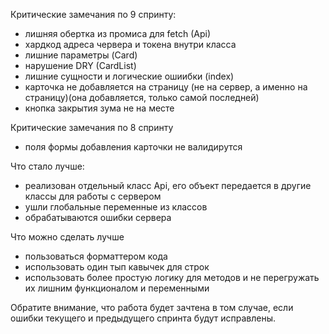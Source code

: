 Критические замечания по 9 спринту:
- лишняя обертка из промиса для fetch (Api)
- хардкод адреса червера и токена внутри класса
- лишние параметры (Card)
- нарушение DRY (CardList)
- лишние сущности и логические ошиибки (index)
- карточка не добавляется на страницу (не на сервер, а именно на страницу)(она добавляется, только самой последней)
- кнопка закрытия зума не на месте

Критические замечания по 8 спринту
- поля формы добавления карточки не валидирутся

Что стало лучше:

- реализован отдельный класс Api, его объект передается в другие классы для работы с сервером
- ушли глобальные переменные из классов
- обрабатываются ошибки сервера

Что можно сделать лучше
- пользоваться форматтером кода
- использовать один тып кавычек для строк
- использовать более простую логику для методов и не перегружать их лишним функционалом и переменными

Обратите внимание, что работа будет зачтена в том случае, если ошибки текущего и предыдущего спринта будут исправлены.
